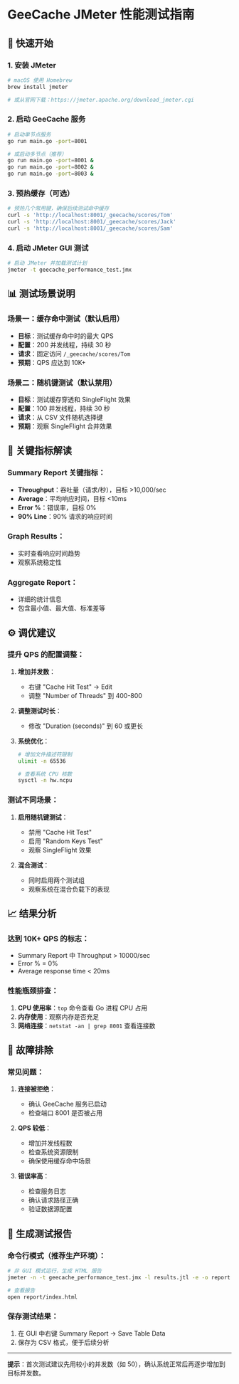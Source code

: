# GeeCache JMeter 性能测试指南

## 🚀 快速开始

### 1. 安装 JMeter
```bash
# macOS 使用 Homebrew
brew install jmeter

# 或从官网下载：https://jmeter.apache.org/download_jmeter.cgi
```

### 2. 启动 GeeCache 服务
```bash
# 启动单节点服务
go run main.go -port=8001

# 或启动多节点（推荐）
go run main.go -port=8001 &
go run main.go -port=8002 &
go run main.go -port=8003 &
```

### 3. 预热缓存（可选）
```bash
# 预热几个常用键，确保后续测试命中缓存
curl -s 'http://localhost:8001/_geecache/scores/Tom'
curl -s 'http://localhost:8001/_geecache/scores/Jack'
curl -s 'http://localhost:8001/_geecache/scores/Sam'
```

### 4. 启动 JMeter GUI 测试
```bash
# 启动 JMeter 并加载测试计划
jmeter -t geecache_performance_test.jmx
```

## 📊 测试场景说明

### 场景一：缓存命中测试（默认启用）
- **目标**：测试缓存命中时的最大 QPS
- **配置**：200 并发线程，持续 30 秒
- **请求**：固定访问 `/_geecache/scores/Tom`
- **预期**：QPS 应达到 10K+

### 场景二：随机键测试（默认禁用）
- **目标**：测试缓存穿透和 SingleFlight 效果
- **配置**：100 并发线程，持续 30 秒
- **请求**：从 CSV 文件随机选择键
- **预期**：观察 SingleFlight 合并效果

## 🎯 关键指标解读

### Summary Report 关键指标：
- **Throughput**：吞吐量（请求/秒），目标 >10,000/sec
- **Average**：平均响应时间，目标 <10ms
- **Error %**：错误率，目标 0%
- **90% Line**：90% 请求的响应时间

### Graph Results：
- 实时查看响应时间趋势
- 观察系统稳定性

### Aggregate Report：
- 详细的统计信息
- 包含最小值、最大值、标准差等

## ⚙️ 调优建议

### 提升 QPS 的配置调整：

1. **增加并发数**：
   - 右键 "Cache Hit Test" → Edit
   - 调整 "Number of Threads" 到 400-800

2. **调整测试时长**：
   - 修改 "Duration (seconds)" 到 60 或更长

3. **系统优化**：
   ```bash
   # 增加文件描述符限制
   ulimit -n 65536
   
   # 查看系统 CPU 核数
   sysctl -n hw.ncpu
   ```

### 测试不同场景：

1. **启用随机键测试**：
   - 禁用 "Cache Hit Test"
   - 启用 "Random Keys Test"
   - 观察 SingleFlight 效果

2. **混合测试**：
   - 同时启用两个测试组
   - 观察系统在混合负载下的表现

## 📈 结果分析

### 达到 10K+ QPS 的标志：
- Summary Report 中 Throughput > 10000/sec
- Error % = 0%
- Average response time < 20ms

### 性能瓶颈排查：
1. **CPU 使用率**：`top` 命令查看 Go 进程 CPU 占用
2. **内存使用**：观察内存是否充足
3. **网络连接**：`netstat -an | grep 8001` 查看连接数

## 🔧 故障排除

### 常见问题：

1. **连接被拒绝**：
   - 确认 GeeCache 服务已启动
   - 检查端口 8001 是否被占用

2. **QPS 较低**：
   - 增加并发线程数
   - 检查系统资源限制
   - 确保使用缓存命中场景

3. **错误率高**：
   - 检查服务日志
   - 确认请求路径正确
   - 验证数据源配置

## 📝 生成测试报告

### 命令行模式（推荐生产环境）：
```bash
# 非 GUI 模式运行，生成 HTML 报告
jmeter -n -t geecache_performance_test.jmx -l results.jtl -e -o report

# 查看报告
open report/index.html
```

### 保存测试结果：
1. 在 GUI 中右键 Summary Report → Save Table Data
2. 保存为 CSV 格式，便于后续分析

---

**提示**：首次测试建议先用较小的并发数（如 50），确认系统正常后再逐步增加到目标并发数。